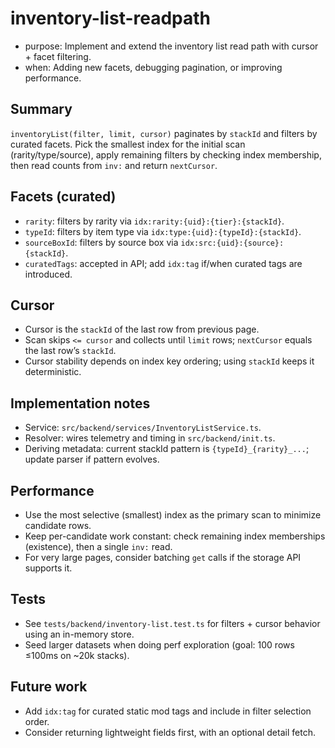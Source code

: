 # inventory-list-readpath

- purpose: Implement and extend the inventory list read path with cursor + facet filtering.
- when: Adding new facets, debugging pagination, or improving performance.

## Summary

`inventoryList(filter, limit, cursor)` paginates by `stackId` and filters by curated facets.
Pick the smallest index for the initial scan (rarity/type/source), apply remaining filters by
checking index membership, then read counts from `inv:` and return `nextCursor`.

## Facets (curated)

- `rarity`: filters by rarity via `idx:rarity:{uid}:{tier}:{stackId}`.
- `typeId`: filters by item type via `idx:type:{uid}:{typeId}:{stackId}`.
- `sourceBoxId`: filters by source box via `idx:src:{uid}:{source}:{stackId}`.
- `curatedTags`: accepted in API; add `idx:tag` if/when curated tags are introduced.

## Cursor

- Cursor is the `stackId` of the last row from previous page.
- Scan skips `<= cursor` and collects until `limit` rows; `nextCursor` equals the last row’s `stackId`.
- Cursor stability depends on index key ordering; using `stackId` keeps it deterministic.

## Implementation notes

- Service: `src/backend/services/InventoryListService.ts`.
- Resolver: wires telemetry and timing in `src/backend/init.ts`.
- Deriving metadata: current stackId pattern is `{typeId}_{rarity}_...`; update parser if pattern evolves.

## Performance

- Use the most selective (smallest) index as the primary scan to minimize candidate rows.
- Keep per-candidate work constant: check remaining index memberships (existence), then a single `inv:` read.
- For very large pages, consider batching `get` calls if the storage API supports it.

## Tests

- See `tests/backend/inventory-list.test.ts` for filters + cursor behavior using an in-memory store.
- Seed larger datasets when doing perf exploration (goal: 100 rows ≤100ms on ~20k stacks).

## Future work

- Add `idx:tag` for curated static mod tags and include in filter selection order.
- Consider returning lightweight fields first, with an optional detail fetch.
